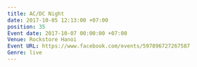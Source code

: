 ```yaml
---
title: AC/DC Night
date: 2017-10-05 12:13:00 +07:00
position: 35
Event date: 2017-10-07 00:00:00 +07:00
Venue: Rockstore Hanoi
Event URL: https://www.facebook.com/events/597896727267587
Genre: live
---
```


